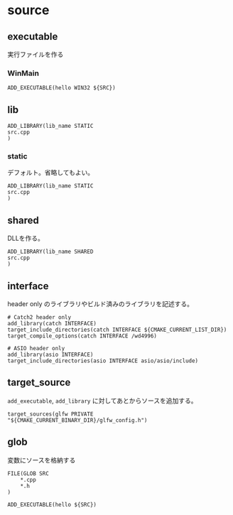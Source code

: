 # source

## executable

実行ファイルを作る

### WinMain

```
ADD_EXECUTABLE(hello WIN32 ${SRC})
```

## lib

```
ADD_LIBRARY(lib_name STATIC
src.cpp
)
```

### static

デフォルト。省略してもよい。

```
ADD_LIBRARY(lib_name STATIC
src.cpp
)
```

## shared

DLLを作る。

```
ADD_LIBRARY(lib_name SHARED
src.cpp
)
```

## interface

header only のライブラリやビルド済みのライブラリを記述する。

```
# Catch2 header only
add_library(catch INTERFACE)
target_include_directories(catch INTERFACE ${CMAKE_CURRENT_LIST_DIR})
target_compile_options(catch INTERFACE /wd4996)
```

```
# ASIO header only
add_library(asio INTERFACE)
target_include_directories(asio INTERFACE asio/asio/include)
```

## target_source

`add_executable`, `add_library` に対してあとからソースを追加する。

```
target_sources(glfw PRIVATE "${CMAKE_CURRENT_BINARY_DIR}/glfw_config.h")
```

## glob

変数にソースを格納する

```
FILE(GLOB SRC
    *.cpp
    *.h
) 
 
ADD_EXECUTABLE(hello ${SRC})
```

